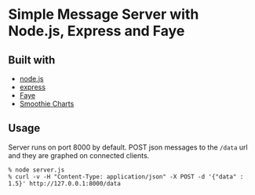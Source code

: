 # Simple Message Server with Node.js, Express and Faye

## Built with

* [node.js](http://nodejs.org/)
* [express](http://expressjs.com/)
* [Faye](http://faye.jcoglan.com/)
* [Smoothie Charts](http://smoothiecharts.org/)

## Usage

Server runs on port 8000 by default.
POST json messages to the `/data` url and they are graphed on connected clients.

    % node server.js
    % curl -v -H "Content-Type: application/json" -X POST -d '{"data" : 1.5}' http://127.0.0.1:8000/data
